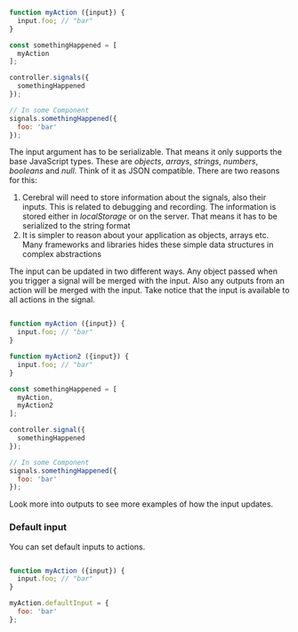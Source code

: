 ```javascript

function myAction ({input}) {
  input.foo; // "bar"
}

const somethingHappened = [
  myAction
];

controller.signals({
  somethingHappened
});

// In some Component
signals.somethingHappened({
  foo: 'bar'
});
```

The input argument has to be serializable. That means it only supports the base JavaScript types. These are *objects*, *arrays*, *strings*, *numbers*, *booleans* and *null*. Think of it as JSON compatible. There are two reasons for this:

1. Cerebral will need to store information about the signals, also their inputs. This is related to debugging and recording. The information is stored either in *localStorage* or on the server. That means it has to be serialized to the string format
2. It is simpler to reason about your application as objects, arrays etc. Many frameworks and libraries hides these simple data structures in complex abstractions

The input can be updated in two different ways. Any object passed when you trigger a signal will be merged with the input. Also any outputs from an action will be merged with the input. Take notice that the input is available to all actions in the signal.

```javascript

function myAction ({input}) {
  input.foo; // "bar"
}

function myAction2 ({input}) {
  input.foo; // "bar"
}

const somethingHappened = [
  myAction,
  myAction2
];

controller.signal({
  somethingHappened
});

// In some Component
signals.somethingHappened({
  foo: 'bar'
});
```

Look more into outputs to see more examples of how the input updates.

### Default input
You can set default inputs to actions.

```javascript

function myAction ({input}) {
  input.foo; // "bar"
}

myAction.defaultInput = {
  foo: 'bar'
};
```
